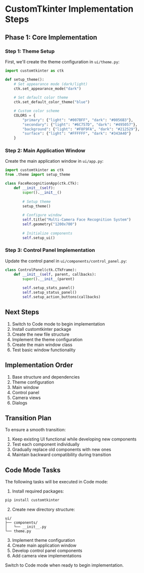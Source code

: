 # CustomTkinter Implementation Steps

## Phase 1: Core Implementation

### Step 1: Theme Setup
First, we'll create the theme configuration in `ui/theme.py`:
```python
import customtkinter as ctk

def setup_theme():
    # Set appearance mode (dark/light)
    ctk.set_appearance_mode("dark")
    
    # Set default color theme
    ctk.set_default_color_theme("blue")

    # Custom color scheme
    COLORS = {
        "primary": {"light": "#007BFF", "dark": "#0056B3"},
        "secondary": {"light": "#6C757D", "dark": "#495057"},
        "background": {"light": "#F8F9FA", "dark": "#212529"},
        "surface": {"light": "#FFFFFF", "dark": "#343A40"}
    }
```

### Step 2: Main Application Window
Create the main application window in `ui/app.py`:
```python
import customtkinter as ctk
from .theme import setup_theme

class FaceRecognitionApp(ctk.CTk):
    def __init__(self):
        super().__init__()
        
        # Setup theme
        setup_theme()
        
        # Configure window
        self.title("Multi-Camera Face Recognition System")
        self.geometry("1200x700")
        
        # Initialize components
        self.setup_ui()
```

### Step 3: Control Panel Implementation
Update the control panel in `ui/components/control_panel.py`:
```python
class ControlPanel(ctk.CTkFrame):
    def __init__(self, parent, callbacks):
        super().__init__(parent)
        
        self.setup_stats_panel()
        self.setup_status_panel()
        self.setup_action_buttons(callbacks)
```

## Next Steps

1. Switch to Code mode to begin implementation
2. Install customtkinter package
3. Create the new file structure
4. Implement the theme configuration
5. Create the main window class
6. Test basic window functionality

## Implementation Order

1. Base structure and dependencies
2. Theme configuration
3. Main window
4. Control panel
5. Camera views
6. Dialogs

## Transition Plan

To ensure a smooth transition:

1. Keep existing UI functional while developing new components
2. Test each component individually
3. Gradually replace old components with new ones
4. Maintain backward compatibility during transition

## Code Mode Tasks

The following tasks will be executed in Code mode:

1. Install required packages:
```bash
pip install customtkinter
```

2. Create new directory structure:
```
ui/
├── components/
│   └── __init__.py
└── theme.py
```

3. Implement theme configuration
4. Create main application window
5. Develop control panel components
6. Add camera view implementations

Switch to Code mode when ready to begin implementation.